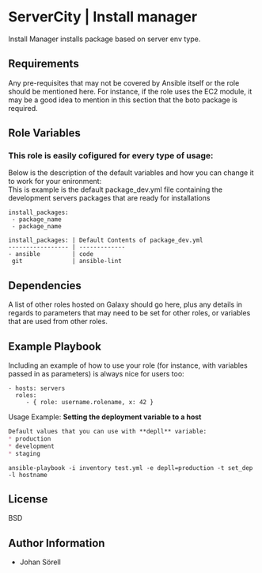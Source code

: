 ServerCity | Install manager
=========

Install Manager installs package based on server env type.

Requirements
------------

Any pre-requisites that may not be covered by Ansible itself or the role should be mentioned here. For instance, if the role uses the EC2 module, it may be a good idea to mention in this section that the boto package is required.

Role Variables
--------------

### This role is easily cofigured for every type of usage:
Below is the description of the default variables and how you can change it to work for your enironment:<br>
This is example is the default package_dev.yml file containing the development servers packages that are ready for installations<br>
```
install_packages:
 - package_name
 - package_name
```
```
install_packages: | Default Contents of package_dev.yml
----------------- | -------------
- ansible         | code 
 git              | ansible-lint
```

Dependencies
------------

A list of other roles hosted on Galaxy should go here, plus any details in regards to parameters that may need to be set for other roles, or variables that are used from other roles.

Example Playbook
----------------

Including an example of how to use your role (for instance, with variables passed in as parameters) is always nice for users too:

    - hosts: servers
      roles:
         - { role: username.rolename, x: 42 }

Usage Example:
**Setting the deployment variable to a host**
```markdown
Default values that you can use with **depll** variable:
* production
* development
* staging
```

    ansible-playbook -i inventory test.yml -e depll=production -t set_dep -l hostname



License
-------

BSD

Author Information
------------------

- Johan Sörell 
